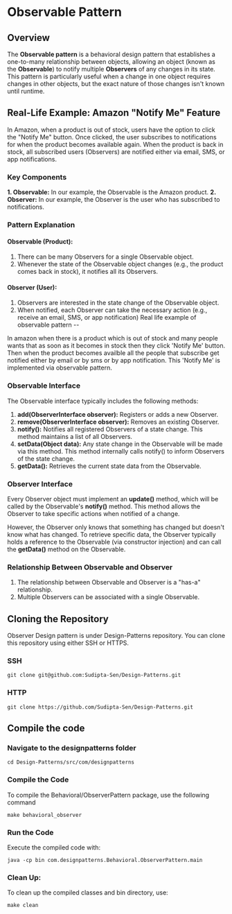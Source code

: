 # Observable Pattern

## Overview
The **Observable pattern** is a behavioral design pattern that establishes a one-to-many relationship between objects, allowing an object (known as the **Observable**) to notify multiple **Observers** of any changes in its state. This pattern is particularly useful when a change in one object requires changes in other objects, but the exact nature of those changes isn't known until runtime.

## Real-Life Example: Amazon "Notify Me" Feature

In Amazon, when a product is out of stock, users have the option to click the "Notify Me" button. Once clicked, the user subscribes to notifications for when the product becomes available again. When the product is back in stock, all subscribed users (Observers) are notified either via email, SMS, or app notifications.

### Key Components

**1. Observable:** In our example, the Observable is the Amazon product.
**2. Observer:** In our example, the Observer is the user who has subscribed to notifications.

### Pattern Explanation

#### Observable (Product):
1. There can be many Observers for a single Observable object.
2. Whenever the state of the Observable object changes (e.g., the product comes back in stock), it notifies all its Observers.

#### Observer (User):
1. Observers are interested in the state change of the Observable object.
2. When notified, each Observer can take the necessary action (e.g., receive an email, SMS, or app notification)
Real life example of observable pattern -- 

In amazon when there is a product which is out of stock and many people wants that as soon as it becomes in stock then they click 'Notify Me' button.
Then when the product becomes availble all the people that subscribe get notified either by email or by sms or by app notification. This 'Notify Me'
is implemented via observable pattern.

### Observable Interface
The Observable interface typically includes the following methods:

1. **add(ObserverInterface observer):** Registers or adds a new Observer.
2. **remove(ObserverInterface observer):** Removes an existing Observer.
3. **notify():** Notifies all registered Observers of a state change. This method maintains a list of all Observers.
4. **setData(Object data):** Any state change in the Observable will be made via this method. This method internally calls notify() to inform Observers of the state change.
5. **getData():** Retrieves the current state data from the Observable.

### Observer Interface
Every Observer object must implement an **update()** method, which will be called by the Observable's **notify()** method. This method allows the Observer to take specific actions when notified of a change.

However, the Observer only knows that something has changed but doesn't know what has changed. To retrieve specific data, the Observer typically holds a reference to the Observable (via constructor injection) and can call the **getData()** method on the Observable.

### Relationship Between Observable and Observer
1) The relationship between Observable and Observer is a "has-a" relationship.
2) Multiple Observers can be associated with a single Observable.

## Cloning the Repository
Observer Design pattern is under Design-Patterns repository. You can clone this repository using either SSH or HTTPS.

### SSH
`git clone git@github.com:Sudipta-Sen/Design-Patterns.git`

### HTTP
`git clone https://github.com/Sudipta-Sen/Design-Patterns.git`

## Compile the code

### Navigate to the designpatterns folder
`cd Design-Patterns/src/com/designpatterns`

### Compile the Code
To compile the Behavioral/ObserverPattern package, use the following command

`make behavioral_observer`

### Run the Code
Execute the compiled code with:

`java -cp bin com.designpatterns.Behavioral.ObserverPattern.main`

### Clean Up: 
To clean up the compiled classes and bin directory, use:

`make clean`